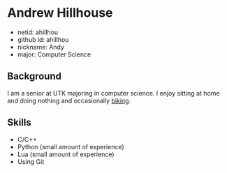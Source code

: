 # Andrew Hillhouse
* netid: ahillhou
* github id: ahillhou
* nickname: Andy
* major: Computer Science

## Background
I am a senior at UTK majoring in computer science. I enjoy sitting at home and doing nothing and occasionally [biking](https://en.wikipedia.org/wiki/Road_cycling).

## Skills
* C/C++
* Python (small amount of experience)
* Lua (small amount of experience)
* Using Git
